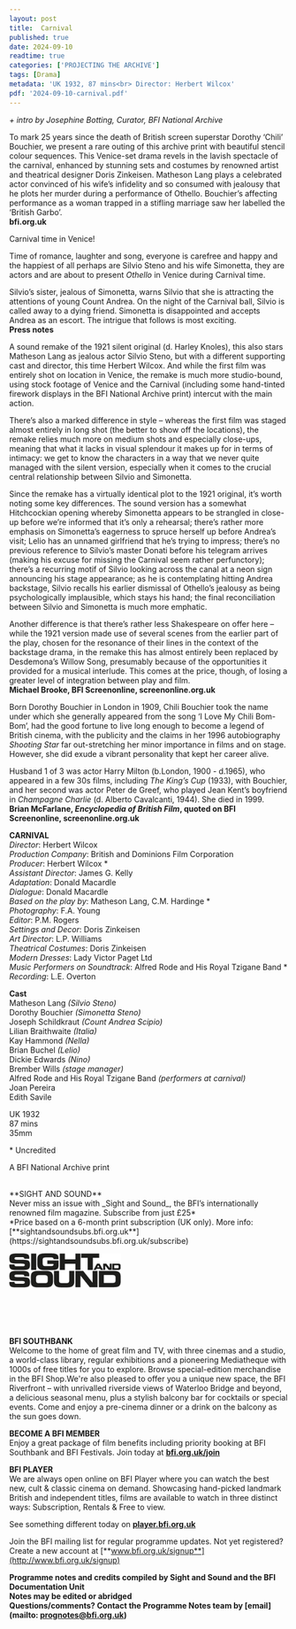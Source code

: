 ```yaml
---
layout: post
title:  Carnival
published: true
date: 2024-09-10
readtime: true
categories: ['PROJECTING THE ARCHIVE']
tags: [Drama]
metadata: 'UK 1932, 87 mins<br> Director: Herbert Wilcox'
pdf: '2024-09-10-carnival.pdf'
---
```


_+ intro by Josephine Botting, Curator, BFI National Archive_

To mark 25 years since the death of British screen superstar Dorothy ‘Chili’ Bouchier, we present a rare outing of this archive print with beautiful stencil colour sequences. This Venice-set drama revels in the lavish spectacle of the carnival, enhanced by stunning sets and costumes by renowned artist and theatrical designer Doris Zinkeisen. Matheson Lang plays a celebrated actor convinced of his wife’s infidelity and so consumed with jealousy that he plots her murder during a performance of Othello. Bouchier’s affecting performance as a woman trapped in a stifling marriage saw her labelled the ‘British Garbo’.  
**bfi.org.uk**  

Carnival time in Venice!

Time of romance, laughter and song, everyone is carefree and happy and the happiest of all perhaps are Silvio Steno and his wife Simonetta, they are actors and are about to present _Othello_ in Venice during Carnival time.

Silvio’s sister, jealous of Simonetta, warns Silvio that she is attracting the attentions of young Count Andrea. On the night of the Carnival ball, Silvio is called away to a dying friend. Simonetta is disappointed and accepts Andrea as an escort. The intrigue that follows is most exciting.  
**Press notes**  

A sound remake of the 1921 silent original (d. Harley Knoles), this also stars Matheson Lang as jealous actor Silvio Steno, but with a different supporting cast and director, this time Herbert Wilcox. And while the first film was entirely shot on location in Venice, the remake is much more studio-bound, using stock footage of Venice and the Carnival (including some hand-tinted firework displays in the BFI National Archive print) intercut with the main action.

There’s also a marked difference in style – whereas the first film was staged almost entirely in long shot (the better to show off the locations), the remake relies much more on medium shots and especially close-ups, meaning that what it lacks in visual splendour it makes up for in terms of intimacy: we get to know the characters in a way that we never quite managed with the silent version, especially when it comes to the crucial central relationship between Silvio and Simonetta.

Since the remake has a virtually identical plot to the 1921 original, it’s worth noting some key differences. The sound version has a somewhat Hitchcockian opening whereby Simonetta appears to be strangled in close-up before we’re informed that it’s only a rehearsal; there’s rather more emphasis on Simonetta’s eagerness to spruce herself up before Andrea’s visit; Lelio has an unnamed girlfriend that he’s trying to impress; there’s no previous reference to Silvio’s master Donati before his telegram arrives (making his excuse for missing the Carnival seem rather perfunctory); there’s a recurring motif of Silvio looking across the canal at a neon sign announcing his stage appearance; as he is contemplating hitting Andrea backstage, Silvio recalls his earlier dismissal of Othello’s jealousy as being psychologically implausible, which stays his hand; the final reconciliation between Silvio and Simonetta is much more emphatic.

Another difference is that there’s rather less Shakespeare on offer here – while the 1921 version made use of several scenes from the earlier part of the play, chosen for the resonance of their lines in the context of the backstage drama, in the remake this has almost entirely been replaced by Desdemona’s Willow Song, presumably because of the opportunities it provided for a musical interlude. This comes at the price, though, of losing a greater level of integration between play and film.  
**Michael Brooke, BFI Screenonline, screenonline.org.uk**  

Born Dorothy Bouchier in London in 1909, Chili Bouchier took the name under which she generally appeared from the song ‘I Love My Chili Bom-Bom’, had the good fortune to live long enough to become a legend of British cinema, with the publicity and the claims in her 1996 autobiography _Shooting Star_ far out-stretching her minor importance in films and on stage. However, she did exude a vibrant personality that kept her career alive.

Husband 1 of 3 was actor Harry Milton (b.London, 1900 - d.1965), who appeared in a few 30s films, including _The King’s Cup_ (1933), with Bouchier, and her second was actor Peter de Greef, who played Jean Kent’s boyfriend in _Champagne Charlie_ (d. Alberto Cavalcanti, 1944). She died in 1999.  
**Brian McFarlane, _Encyclopedia of British Film_, quoted on BFI Screenonline, screenonline.org.uk**
<br>

**CARNIVAL**  
_Director_: Herbert Wilcox  
_Production Company_: British and Dominions Film Corporation  
_Producer_: Herbert Wilcox *  
_Assistant Director_: James G. Kelly  
_Adaptation_: Donald Macardle  
_Dialogue_: Donald Macardle  
_Based on the play by_: Matheson Lang, C.M. Hardinge *  
_Photography_: F.A. Young  
_Editor_: P.M. Rogers  
_Settings and Decor_: Doris Zinkeisen  
_Art Director_: L.P. Williams  
_Theatrical Costumes_: Doris Zinkeisen  
_Modern Dresses_: Lady Victor Paget Ltd  
_Music Performers on Soundtrack_: Alfred Rode and His Royal Tzigane Band *  
_Recording_: L.E. Overton  

**Cast**  
Matheson Lang _(Silvio Steno)_  
Dorothy Bouchier _(Simonetta Steno)_  
Joseph Schildkraut _(Count Andrea Scipio)_  
Lilian Braithwaite _(Italia)_  
Kay Hammond _(Nella)_  
Brian Buchel _(Lelio)_  
Dickie Edwards _(Nino)_  
Brember Wills _(stage manager)_  
Alfred Rode and His Royal Tzigane Band _(performers at carnival)_  
Joan Pereira  
Edith Savile  

UK 1932  
87 mins  
35mm  

\* Uncredited

A BFI National Archive print  

<br>
**SIGHT AND SOUND**<br>
Never miss an issue with _Sight and Sound_, the BFI’s internationally renowned film magazine. Subscribe from just £25*<br>
*Price based on a 6-month print subscription (UK only). More info: [**sightandsoundsubs.bfi.org.uk**](https://sightandsoundsubs.bfi.org.uk/subscribe)

<img style="float: left;" src="/img/sight-and-sound.jpg" width="40%" height="40%"><br><br><br><br><br><br><br><br>

**BFI SOUTHBANK**  
Welcome to the home of great film and TV, with three cinemas and a studio, a world-class library, regular exhibitions and a pioneering Mediatheque with 1000s of free titles for you to explore. Browse special-edition merchandise in the BFI Shop.We&#39;re also pleased to offer you a unique new space, the BFI Riverfront – with unrivalled riverside views of Waterloo Bridge and beyond, a delicious seasonal menu, plus a stylish balcony bar for cocktails or special events. Come and enjoy a pre-cinema dinner or a drink on the balcony as the sun goes down.  

**BECOME A BFI MEMBER**  
Enjoy a great package of film benefits including priority booking at BFI Southbank and BFI Festivals. Join today at [**bfi.org.uk/join**](http://www.bfi.org.uk/join)  

**BFI PLAYER**  
 We are always open online on BFI Player where you can watch the best new, cult &amp; classic cinema on demand. Showcasing hand-picked landmark British and independent titles, films are available to watch in three distinct ways: Subscription, Rentals &amp; Free to view.  

See something different today on [**player.bfi.org.uk**](https://player.bfi.org.uk)  

Join the BFI mailing list for regular programme updates. Not yet registered? Create a new account at [**www.bfi.org.uk/signup**](http://www.bfi.org.uk/signup)

**Programme notes and credits compiled by Sight and Sound and the BFI Documentation Unit  
Notes may be edited or abridged  
Questions/comments? Contact the Programme Notes team by [email](mailto: prognotes@bfi.org.uk)**
<!--stackedit_data:
eyJoaXN0b3J5IjpbMTY1ODY3OTAxOV19
-->
